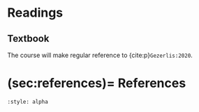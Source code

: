 Readings
========

## Textbook

The course will make regular reference to {cite:p}`Gezerlis:2020`.

(sec:references)=
References
==========

```{bibliography}
:style: alpha
```
